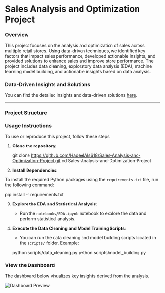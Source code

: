 
# **Sales Analysis and Optimization Project**

### **Overview**
This project focuses on the analysis and optimization of sales across multiple retail stores. Using data-driven techniques, we identified key factors that impact sales performance, developed actionable insights, and provided solutions to enhance sales and improve store performance. The project includes data cleaning, exploratory data analysis (EDA), machine learning model building, and actionable insights based on data analysis.

### **Data-Driven Insights and Solutions**
You can find the detailed insights and data-driven solutions [here](documents/Data_driven_solution/Insights.md).

---

### **Project Structure**



### **Usage Instructions**

To use or reproduce this project, follow these steps:

1. **Clone the repository**:

   git clone https://github.com/HadeelAls618/Sales-Analysis-and-Optimization-Project.git
   cd Sales-Analysis-and-Optimization-Project

2. **Install Dependencies**:

To install the required Python packages using the `requirements.txt` file, run the following command:

pip install -r requirements.txt


3. **Explore the EDA and Statistical Analysis**:
   - Run the `notebooks/EDA.ipynb` notebook to explore the data and perform statistical analysis.

4. **Execute the Data Cleaning and Model Training Scripts**:
   - You can run the data cleaning and model building scripts located in the `scripts/` folder. Example:
   
   python scripts/data_cleaning.py
   python scripts/model_building.py

### **View the Dashboard**

The dashboard below visualizes key insights derived from the analysis.


![Dashboard Preview]([documents/Dashboard/dashboard.png](https://github.com/HadeelAls618/Sales-Analysis-and-Optimization-Project/blob/main/documents/Dashboard/sales_dashbored.png))




